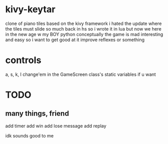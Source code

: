 # kivy-keytar
clone of piano tiles based on the kivy framework
i hated the update where the tiles must slide so much back in hs so i wrote it in lua
but now we here in the new age w my BOY python
conceptually the game is mad interesting and easy so i want to get good at it
improve reflexes or something

# controls
a, s, k, l
change'em in the GameScreen class's static variables if u want

# TODO
## many things, friend
add timer
add win
add lose message
add replay

idk sounds good to me
